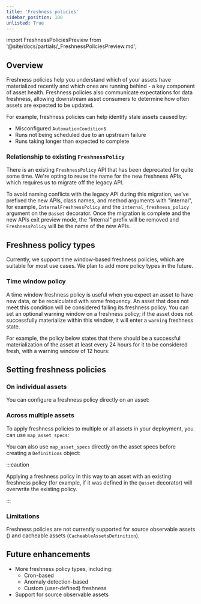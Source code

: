 ```yaml
---
title: 'Freshness policies'
sidebar_position: 100
unlisted: True
---
```

import FreshnessPoliciesPreview from '@site/docs/partials/\_FreshnessPoliciesPreview.md';

<FreshnessPoliciesPreview />

## Overview

Freshness policies help you understand which of your assets have materialized recently and which ones are running behind - a key component of asset health. Freshness policies also communicate expectations for data freshness, allowing downstream asset consumers to determine how often assets are expected to be updated.

For example, freshness policies can help identify stale assets caused by:

- Misconfigured `AutomationCondition`s
- Runs not being scheduled due to an upstream failure
- Runs taking longer than expected to complete

### Relationship to existing `FreshnessPolicy`

There is an existing `FreshnessPolicy` API that has been deprecated for quite some time. We're opting to reuse the name for the new freshness APIs, which requires us to migrate off the legacy API.

To avoid naming conflicts with the legacy API during this migration, we've prefixed the new APIs, class names, and method arguments with "internal", for example, `InternalFreshnessPolicy` and the `internal_freshness_policy` argument on the `@asset` decorator. Once the migration is complete and the new APIs exit preview mode, the "internal" prefix will be removed and `FreshnessPolicy` will be the name of the new APIs.

## Freshness policy types

Currently, we support time window-based freshness policies, which are suitable for most use cases. We plan to add more policy types in the future.

### Time window policy

A time window freshness policy is useful when you expect an asset to have new data, or be recalculated with some frequency. An asset that does not meet this condition will be considered failing its freshness policy. You can set an optional warning window on a freshness policy; if the asset does not successfully materialize within this window, it will enter a `warning` freshness state.

For example, the policy below states that there should be a successful materialization of the asset at least every 24 hours for it to be considered fresh, with a warning window of 12 hours:

<CodeExample path="docs_snippets/docs_snippets/guides/freshness/time_window_policy.py" language="python" />



## Setting freshness policies

### On individual assets

You can configure a freshness policy directly on an asset:

<CodeExample path="docs_snippets/docs_snippets/guides/freshness/individual_asset_policy.py" language="python" />

### Across multiple assets

To apply freshness policies to multiple or all assets in your deployment, you can use `map_asset_specs`:

<CodeExample path="docs_snippets/docs_snippets/guides/freshness/multiple_assets_policy.py" language="python" />

You can also use `map_asset_specs` directly on the asset specs before creating a `Definitions` object:

<CodeExample path="docs_snippets/docs_snippets/guides/freshness/map_asset_specs_direct.py" language="python" />

:::caution

Applying a freshness policy in this way to an asset with an existing freshness policy (for example, if it was defined in the `@asset` decorator) will overwrite the existing policy.

:::

### Limitations

Freshness policies are not currently supported for source observable assets (<PyObject section="assets" module="dagster" object="SourceAsset" pluralize />) and cacheable assets (`CacheableAssetsDefinition`).

## Future enhancements

- More freshness policy types, including:
    - Cron-based
    - Anomaly detection-based
    - Custom (user-defined) freshness
- Support for source observable assets
